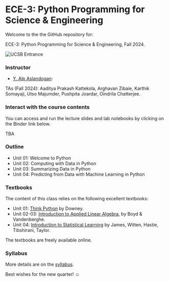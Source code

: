 # ECE-3: Python Programming for Science & Engineering

Welcome to the the GitHub repository for:

ECE-3: Python Programming for Science & Engineering, Fall 2024.

![UCSB Entrance](https://commons.wikimedia.org/wiki/File:University_of_California,_Santa_Barbara_Entrance.jpg)
### Instructor

- [Y. Alp Aslandogan](https://www.ece.ucsb.edu/people/faculty/yuksel-aslandogan):

TAs (Fall 2024): Aaditya Prakash Kattekola, Arghavan Zibaie, Karthik Somayaji, Utso Majumder, Pushpita Joardar, Oindrila Chatterjee.

### Interact with the course contents

You can access and run the lecture slides and lab notebooks by clicking on the Binder link below.

TBA

### Outline

- Unit 01: Welcome to Python
- Unit 02: Computing with Data in Python
- Unit 03: Summarizing Data in Python
- Unit 04: Predicting from Data with Machine Learning in Python


### Textbooks

The content of this class relies on the following excellent textbooks:
- Unit 01: [Think Python](https://greenteapress.com/wp/think-python-2e/) by Downey.
- Unit 02-03: [Introduction to Applied Linear Algebra](https://web.stanford.edu/~boyd/vmls/vmls.pdf), by Boyd & Vandenberghe.
- Unit 04: [Introduction to Statistical Learning](https://www.statlearning.com/) by James, Witten, Hastie, Tibshirani, Taylor.

The textbooks are freely available online. 

### Syllabus

More details are on the [syllabus](https://github.com/geometric-intelligence/ece3/blob/main/ece3_syllabus.pdf).

Best wishes for the new quarter! ☺
